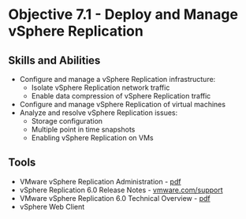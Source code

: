 # Objective 7.1 - Deploy and Manage vSphere Replication
## Skills and Abilities
* Configure and manage a vSphere Replication infrastructure:
    * Isolate vSphere Replication network traffic
    * Enable data compression of vSphere Replication traffic
* Configure and manage vSphere Replication of virtual machines
* Analyze and resolve vSphere Replication issues:
    * Storage configuration
    * Multiple point in time snapshots
    * Enabling vSphere Replication on VMs

## Tools
* VMware vSphere Replication Administration - [pdf](https://docs.vmware.com/en/vSphere-Replication/6.0/vsphere-replication-60-admin.pdf)
* vSphere Replication 6.0 Release Notes - [vmware.com/support](https://www.vmware.com/support/vsphere-replication/doc/vsphere-replication-60-release-notes.html)
* VMware vSphere Replication 6.0 Technical Overview - [pdf](https://storagehub.vmware.com/export_to_pdf/vsphere-r-replication-tm-6-0-technical-overview)
* vSphere Web Client